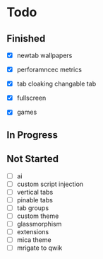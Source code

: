 # Todo

## Finished

- [x] newtab wallpapers
- [x] perforamncec metrics
- [x] tab cloaking changable tab
- [x] fullscreen
- [x] games


## In Progress


## Not Started

- [ ] ai
- [ ] custom script injection
- [ ] vertical tabs
- [ ] pinable tabs
- [ ] tab groups
- [ ] custom theme
- [ ] glassmorphism
- [ ] extensions
- [ ] mica theme
- [ ] mrigate to qwik
